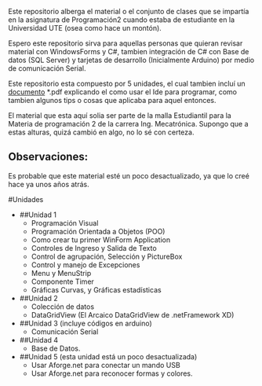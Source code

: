 Este repositorio alberga el material o el conjunto de clases que se impartía en la asignatura de Programación2 cuando estaba de estudiante en la Universidad UTE (osea como hace un montón).

Espero este repositorio sirva para aquellas personas que quieran revisar material con WindowsForms y C#, tambien integración de C# con Base de datos (SQL Server) y tarjetas de desarrollo (Inicialmente Arduino) por medio de comunicación Serial.

Este repositorio esta compuesto por 5 unidades, el cual tambien incluí un [documento](Entorno%20de%20programación%20de%20Visual%20Studio%202013.pdf) *.pdf explicando el como usar el Ide para programar, como tambien algunos tips o cosas que aplicaba para aquel entonces.

El material que esta aquí solia ser parte de la malla Estudiantil para la Materia de programación 2 de la carrera Ing. Mecatrónica. Supongo que a estas alturas, quizá cambió en algo, no lo sé con certeza.

## Observaciones:
Es probable que este material esté un poco desactualizado, ya que lo creé hace ya unos años atrás.

#Unidades
- ##Unidad 1
  - Programación Visual
  - Programación Orientada a Objetos (POO)
  - Como crear tu primer WinForm Application
  - Controles de Ingreso y Salida de Texto
  - Control de agrupación, Selección y PictureBox
  - Control y manejo de Excepciones
  - Menu y MenuStrip
  - Componente Timer
  - Gráficas Curvas, y Gráficas estadísticas
- ##Unidad 2
  - Colección de datos
  - DataGridView (El Arcaico DataGridView de .netFramework XD)
- ##Unidad 3 (incluye códigos en arduino)
  - Comunicación Serial
- ##Unidad 4
  - Base de Datos.
- ##Unidad 5 (esta unidad está un poco desactualizada)
  - Usar Aforge.net para conectar un mando USB
  - Usar Aforge.net para reconocer formas y colores.